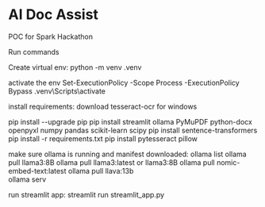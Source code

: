 # AI Doc Assist
POC for Spark Hackathon

Run commands

Create virtual env:
python -m venv .venv

activate the env
Set-ExecutionPolicy -Scope Process -ExecutionPolicy Bypass
.venv\Scripts\activate

install requirements:
download tesseract-ocr for windows

pip install --upgrade pip
pip install streamlit ollama PyMuPDF python-docx openpyxl numpy pandas scikit-learn scipy
pip install sentence-transformers
pip install -r requirements.txt
pip install pytesseract pillow 

make sure ollama is running and manifest downloaded:
ollama list
ollama pull llama3:8B
ollama pull llama3:latest or llama3:8B
ollama pull nomic-embed-text:latest
ollama pull llava:13b  
ollama serv 

run streamlit app:
streamlit run streamlit_app.py

